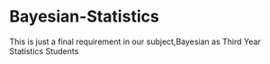 # Bayesian-Statistics
This is just a final requirement in our subject,Bayesian as Third Year Statistics Students
